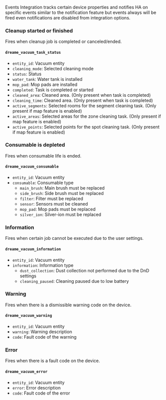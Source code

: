  Events
Integration tracks certain device properties and notifies HA on specific events similar to the notification feature but events always will be fired even notifications are disabled from integration options.

### Cleanup started or finished
Fires when cleanup job is completed or canceled/ended.

#### `dreame_vacuum_task_status`
- `entity_id`: Vacuum entity
- `cleaning_mode`: Selected cleaning mode
- `status`: Status
- `water_tank`: Water tank is installed
- `mop_pad`: Mop pads are installed
- `completed`: Task is completed or started
- `cleaned_area`: Cleaned area. (Only present when task is completed)
- `cleaning_time`: Cleaned area. (Only present when task is completed)
- `active_segments`: Selected rooms for the segment cleaning task. (Only present if map feature is enabled)
- `active_areas`: Selected areas for the zone cleaning task. (Only present if map feature is enabled)
- `active_points`: Selected points for the spot cleaning task. (Only present if map feature is enabled)

### Consumable is depleted
Fires when consumable life is ended.

#### `dreame_vacuum_consumable`
- `entity_id`: Vacuum entity
- `consumable`: Consumable type
  - `main_brush`: Main brush must be replaced
  - `side_brush`: Side brush must be replaced
  - `filter`: Filter must be replaced
  - `sensor`: Sensors must be cleaned
  - `mop_pad`: Mop pads must be replaced
  - `silver_ion`: Silver-ion must be replaced

### Information
Fires when certain job cannot be executed due to the user settings.

#### `dreame_vacuum_information`
- `entity_id`: Vacuum entity
- `information`: Information type
  - `dust_collection`: Dust collection not performed due to the DnD settings
  - `cleaning_paused`: Cleaning paused due to low battery

### Warning
Fires when there is a dismissible warning code on the device.

#### `dreame_vacuum_warning`
- `entity_id`: Vacuum entity
- `warning`: Warning description
- `code`: Fault code of the warning

### Error
Fires when there is a fault code on the device.

#### `dreame_vacuum_error`
- `entity_id`: Vacuum entity
- `error`: Error description
- `code`: Fault code of the error